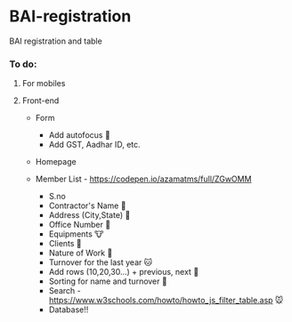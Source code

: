 # BAI-registration
BAI registration and table


### To do:
1. For mobiles
   

2. Front-end
    - Form
        - Add autofocus :monkey:
        - Add GST, Aadhar ID, etc.
    - Homepage 

    - Member List - https://codepen.io/azamatms/full/ZGwOMM
        - S.no 
        - Contractor's Name :dog:
        - Address (City,State) :tiger:
        - Office Number :snake:
        - Equipments :cow:
        - Clients :dolphin:
        - Nature of Work :whale:
        - Turnover for the last year :cat: 
        - Add rows (10,20,30...) + previous, next :rabbit:
        - Sorting for name and turnover :pig:
        - Search - https://www.w3schools.com/howto/howto_js_filter_table.asp :mouse:
        - Database!!
        
